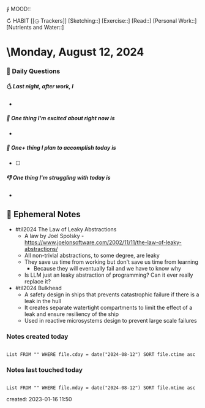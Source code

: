 ⨑ MOOD::

↻ HABIT [[◶ Trackers]]
[Sketching::]
[Exercise::]
[Read::]
[Personal Work::]
[Nutrients and Water::]

# \Monday, August 12, 2024

### 📅 Daily Questions

##### 🌜 Last night, after work, I

-

##### 🙌 One thing I'm excited about right now is

-

##### 🚀 One+ thing I plan to accomplish today is

- [ ]

##### 👎 One thing I'm struggling with today is

-

## 📝 Ephemeral Notes

- #til2024 The Law of Leaky Abstractions
	- A law by Joel Spolsky - https://www.joelonsoftware.com/2002/11/11/the-law-of-leaky-abstractions/
	- All non-trivial abstractions, to some degree, are leaky
	- They save us time from working but don't save us time from learning
		- Because they will eventually fail and we have to know why
	- Is LLM just an leaky abstraction of programming? Can it ever really replace it?
- #til2024 Bulkhead
	- A safety design in ships that prevents catastrophic failure if there is a leak in the hull
	- It creates separate watertight compartments to limit the effect of a leak and ensure resiliency of the ship
	- Used in reactive microsystems design to prevent large scale failures
### Notes created today

```dataview

List FROM "" WHERE file.cday = date("2024-08-12") SORT file.ctime asc

```

### Notes last touched today

```dataview

List FROM "" WHERE file.mday = date("2024-08-12") SORT file.mtime asc

```

created: 2023-01-16 11:50
